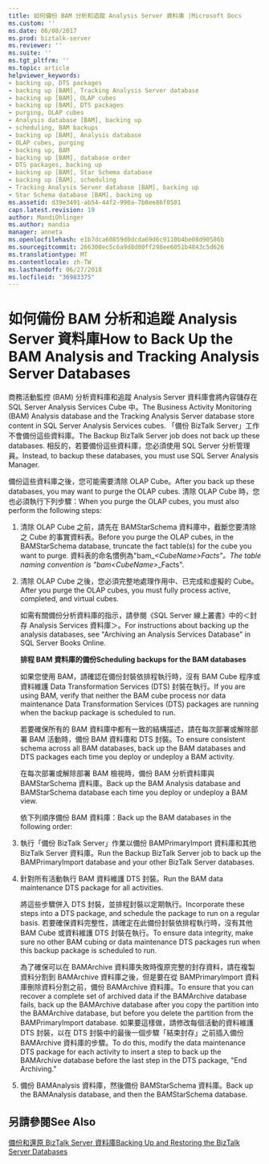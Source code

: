 ```yaml
---
title: 如何備份 BAM 分析和追蹤 Analysis Server 資料庫 |Microsoft Docs
ms.custom: ''
ms.date: 06/08/2017
ms.prod: biztalk-server
ms.reviewer: ''
ms.suite: ''
ms.tgt_pltfrm: ''
ms.topic: article
helpviewer_keywords:
- backing up, DTS packages
- backing up [BAM], Tracking Analysis Server database
- backing up [BAM], OLAP cubes
- backing up [BAM], DTS packages
- purging, OLAP cubes
- Analysis database [BAM], backing up
- scheduling, BAM backups
- backing up [BAM], Analysis database
- OLAP cubes, purging
- backing up, BAM
- backing up [BAM], database order
- DTS packages, backing up
- backing up [BAM], Star Schema database
- backing up [BAM], scheduling
- Tracking Analysis Server database [BAM], backing up
- Star Schema database [BAM], backing up
ms.assetid: d39e3491-ab54-44f2-990a-7b8ee86f0501
caps.latest.revision: 19
author: MandiOhlinger
ms.author: mandia
manager: anneta
ms.openlocfilehash: e1b7dca60859d0dcda69d6c9110b4be08d90586b
ms.sourcegitcommit: 266308ec5c6a9d8d80ff298ee6051b4843c5d626
ms.translationtype: MT
ms.contentlocale: zh-TW
ms.lasthandoff: 06/27/2018
ms.locfileid: "36983375"
---
```

# <a name="how-to-back-up-the-bam-analysis-and-tracking-analysis-server-databases"></a><span data-ttu-id="f50ec-102">如何備份 BAM 分析和追蹤 Analysis Server 資料庫</span><span class="sxs-lookup"><span data-stu-id="f50ec-102">How to Back Up the BAM Analysis and Tracking Analysis Server Databases</span></span>
<span data-ttu-id="f50ec-103">商務活動監控 (BAM) 分析資料庫和追蹤 Analysis Server 資料庫會將內容儲存在 SQL Server Analysis Services Cube 中。</span><span class="sxs-lookup"><span data-stu-id="f50ec-103">The Business Activity Monitoring (BAM) Analysis database and the Tracking Analysis Server database store content in SQL Server Analysis Services cubes.</span></span> <span data-ttu-id="f50ec-104">「備份 BizTalk Server」工作不會備份這些資料庫。</span><span class="sxs-lookup"><span data-stu-id="f50ec-104">The Backup BizTalk Server job does not back up these databases.</span></span> <span data-ttu-id="f50ec-105">相反的，若要備份這些資料庫，您必須使用 SQL Server 分析管理員。</span><span class="sxs-lookup"><span data-stu-id="f50ec-105">Instead, to backup these databases, you must use SQL Server Analysis Manager.</span></span>  
  
 <span data-ttu-id="f50ec-106">備份這些資料庫之後，您可能需要清除 OLAP Cube。</span><span class="sxs-lookup"><span data-stu-id="f50ec-106">After you back up these databases, you may want to purge the OLAP cubes.</span></span> <span data-ttu-id="f50ec-107">清除 OLAP Cube 時，您也必須執行下列步驟：</span><span class="sxs-lookup"><span data-stu-id="f50ec-107">When you purge the OLAP cubes, you must also perform the following steps:</span></span>  
  
1. <span data-ttu-id="f50ec-108">清除 OLAP Cube 之前，請先在 BAMStarSchema 資料庫中，截斷您要清除之 Cube 的事實資料表。</span><span class="sxs-lookup"><span data-stu-id="f50ec-108">Before you purge the OLAP cubes, in the BAMStarSchema database, truncate the fact table(s) for the cube you want to purge.</span></span> <span data-ttu-id="f50ec-109">資料表的命名慣例為"bam_*\<CubeName\>*_Facts"。</span><span class="sxs-lookup"><span data-stu-id="f50ec-109">The table naming convention is "bam_*\<CubeName\>*_Facts".</span></span>  
  
2. <span data-ttu-id="f50ec-110">清除 OLAP Cube 之後，您必須完整地處理作用中、已完成和虛擬的 Cube。</span><span class="sxs-lookup"><span data-stu-id="f50ec-110">After you purge the OLAP cubes, you must fully process active, completed, and virtual cubes.</span></span>  
  
   <span data-ttu-id="f50ec-111">如需有關備份分析資料庫的指示，請參閱《SQL Server 線上叢書》中的＜封存 Analysis Services 資料庫＞。</span><span class="sxs-lookup"><span data-stu-id="f50ec-111">For instructions about backing up the analysis databases, see "Archiving an Analysis Services Database" in SQL Server Books Online.</span></span>  
  
   <span data-ttu-id="f50ec-112">**排程 BAM 資料庫的備份**</span><span class="sxs-lookup"><span data-stu-id="f50ec-112">**Scheduling backups for the BAM databases**</span></span>  
  
   <span data-ttu-id="f50ec-113">如果您使用 BAM，請確認在備份封裝依排程執行時，沒有 BAM Cube 程序或資料維護 Data Transformation Services (DTS) 封裝在執行。</span><span class="sxs-lookup"><span data-stu-id="f50ec-113">If you are using BAM, verify that neither the BAM cube process nor data maintenance Data Transformation Services (DTS) packages are running when the backup package is scheduled to run.</span></span>  
  
   <span data-ttu-id="f50ec-114">若要確保所有的 BAM 資料庫中都有一致的結構描述，請在每次部署或解除部署 BAM 活動時，備份 BAM 資料庫和 DTS 封裝。</span><span class="sxs-lookup"><span data-stu-id="f50ec-114">To ensure consistent schema across all BAM databases, back up the BAM databases and DTS packages each time you deploy or undeploy a BAM activity.</span></span>  
  
   <span data-ttu-id="f50ec-115">在每次部署或解除部署 BAM 檢視時，備份 BAM 分析資料庫與 BAMStarSchema 資料庫。</span><span class="sxs-lookup"><span data-stu-id="f50ec-115">Back up the BAM Analysis database and BAMStarSchema database each time you deploy or undeploy a BAM view.</span></span>  
  
   <span data-ttu-id="f50ec-116">依下列順序備份 BAM 資料庫：</span><span class="sxs-lookup"><span data-stu-id="f50ec-116">Back up the BAM databases in the following order:</span></span>  
  
3. <span data-ttu-id="f50ec-117">執行「備份 BizTalk Server」作業以備份 BAMPrimaryImport 資料庫和其他 BizTalk Server 資料庫。</span><span class="sxs-lookup"><span data-stu-id="f50ec-117">Run the Backup BizTalk Server job to back up the BAMPrimaryImport database and your other BizTalk Server databases.</span></span>  
  
4. <span data-ttu-id="f50ec-118">針對所有活動執行 BAM 資料維護 DTS 封裝。</span><span class="sxs-lookup"><span data-stu-id="f50ec-118">Run the BAM data maintenance DTS package for all activities.</span></span>  
  
    <span data-ttu-id="f50ec-119">將這些步驟併入 DTS 封裝，並排程封裝以定期執行。</span><span class="sxs-lookup"><span data-stu-id="f50ec-119">Incorporate these steps into a DTS package, and schedule the package to run on a regular basis.</span></span> <span data-ttu-id="f50ec-120">若要確保資料完整性，請確定在此備份封裝依排程執行時，沒有其他 BAM Cube 或資料維護 DTS 封裝在執行。</span><span class="sxs-lookup"><span data-stu-id="f50ec-120">To ensure data integrity, make sure no other BAM cubing or data maintenance DTS packages run when this backup package is scheduled to run.</span></span>  
  
    <span data-ttu-id="f50ec-121">為了確保可以在 BAMArchive 資料庫失敗時復原完整的封存資料，請在複製資料分割到 BAMArchive 資料庫之後，但是要在從 BAMPrimaryImport 資料庫刪除資料分割之前，備份 BAMArchive 資料庫。</span><span class="sxs-lookup"><span data-stu-id="f50ec-121">To ensure that you can recover a complete set of archived data if the BAMArchive database fails, back up the BAMArchive database after you copy the partition into the BAMArchive database, but before you delete the partition from the BAMPrimaryImport database.</span></span> <span data-ttu-id="f50ec-122">如果要這樣做，請修改每個活動的資料維護 DTS 封裝，以在 DTS 封裝中的最後一個步驟「結束封存」之前插入備份 BAMArchive 資料庫的步驟。</span><span class="sxs-lookup"><span data-stu-id="f50ec-122">To do this, modify the data maintenance DTS package for each activity to insert a step to back up the BAMArchive database before the last step in the DTS package, "End Archiving."</span></span>  
  
5. <span data-ttu-id="f50ec-123">備份 BAMAnalysis 資料庫，然後備份 BAMStarSchema 資料庫。</span><span class="sxs-lookup"><span data-stu-id="f50ec-123">Back up the BAMAnalysis database, and then the BAMStarSchema database.</span></span>  
  
## <a name="see-also"></a><span data-ttu-id="f50ec-124">另請參閱</span><span class="sxs-lookup"><span data-stu-id="f50ec-124">See Also</span></span>  
 [<span data-ttu-id="f50ec-125">備份和還原 BizTalk Server 資料庫</span><span class="sxs-lookup"><span data-stu-id="f50ec-125">Backing Up and Restoring the BizTalk Server Databases</span></span>](../core/backing-up-and-restoring-the-biztalk-server-databases.md)